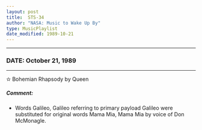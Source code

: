 ```yaml
---
layout: post
title:  STS-34
author: "NASA: Music to Wake Up By"
type: MusicPlaylist
date_modified: 1989-10-21
---
```


----
### DATE: October 21, 1989
----
✫ Bohemian Rhapsody by Queen

##### Comment:
* Words Galileo, Galileo referring to primary payload Galileo were substituted for original words Mama Mia, Mama Mia by voice of Don McMonagle.
